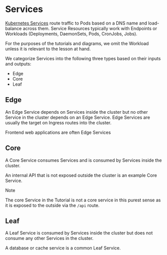 # Services

[Kubernetes Services](https://kubernetes.io/docs/concepts/services-networking/service/) route traffic to Pods based on
a DNS name and load-balance across them. Service Resources typically work with Endpoints or Workloads
(Deployments, DaemonSets, Pods, CronJobs, Jobs).

For the purposes of the tutorials and diagrams, we omit the Workload unless it is relevant to the lesson at hand.

We categorize Services into the following three types based on their inputs and outputs:

* Edge
* Core
* Leaf

## Edge

An Edge Service depends on Services inside the cluster but no other Service in the cluster depends on an Edge Service.
Edge Services are usually the target on Ingress routes into the cluster.

Frontend web applications are often Edge Services

## Core

A Core Service consumes Services and is consumed by Services inside the cluster.

An internal API that is not exposed outside the cluster is an example Core Service.

> [!Note]
> The core Service in the Tutorial is not a core service in this purest sense as it is exposed to the outside via
> the `/api` route.

## Leaf

A Leaf Service is consumed by Services inside the cluster but does not consume any other Services in the cluster.

A database or cache service is a common Leaf Service.
